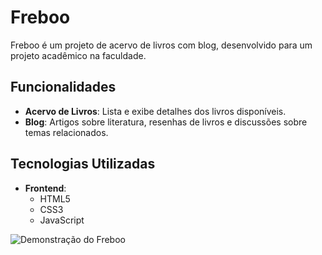 # Freboo

Freboo é um projeto de acervo de livros com blog, desenvolvido para um projeto acadêmico na faculdade.

## Funcionalidades

- **Acervo de Livros**: Lista e exibe detalhes dos livros disponíveis.
- **Blog**: Artigos sobre literatura, resenhas de livros e discussões sobre temas relacionados.

## Tecnologias Utilizadas

- **Frontend**:
  - HTML5
  - CSS3
  - JavaScript

![Demonstração do Freboo](./video%20freboo%20home.gif)

